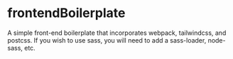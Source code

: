 # frontendBoilerplate

A simple front-end boilerplate that incorporates webpack, tailwindcss, and postcss. If you wish to use sass, you will need to add a sass-loader, node-sass, etc.
